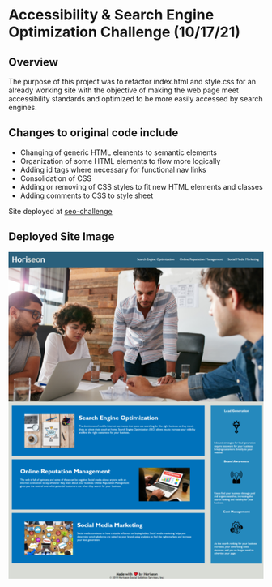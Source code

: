 # Accessibility & Search Engine Optimization Challenge (10/17/21)
## Overview
The purpose of this project was to refactor index.html and style.css for an already working site with the objective of making the web page meet accessibility standards and optimized to be more easily accessed by search engines. 
## Changes to original code include 
- Changing of generic HTML elements to semantic elements 
- Organization of some HTML elements to flow more logically
- Adding id tags where necessary for functional nav links
- Consolidation of CSS 
- Adding or removing of CSS styles to fit new HTML elements and classes
- Adding comments to CSS to style sheet


Site deployed at [seo-challenge](https://aucoats.github.io/seo-challenge/)

## Deployed Site Image
![seo-challenge](./assets/images/horiseonpreview.png)